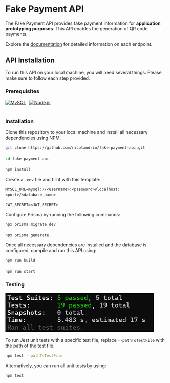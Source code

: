 # Fake Payment API

The Fake Payment API provides fake payment information for **application prototyping purposes**. This API enables the generation of QR code payments.

Explore the [documentation](https://github.com/ricotandrio/fake-payment-gateway-api/blob/master/docs) for detailed information on each endpoint.

## API Installation
To run this API on your local machine, you will need several things. Please make sure to follow each step provided.

### Prerequisites

<div style="clear: both;">
  <a href="https://www.mysql.com/" target="_blank" style="float: left; margin-right: 10px;">
    <img src="https://profilinator.rishav.dev/skills-assets/mysql-original-wordmark.svg" alt="MySQL" height="35" />
  </a>

  <a href="https://nodejs.org/" target="_blank" style="float: left; margin-right: 10px;">
    <img src="https://profilinator.rishav.dev/skills-assets/nodejs-original-wordmark.svg" alt="Node.js" height="50" />
  </a>
</div>

<br/>
<br/>

### Installation

Clone this repository to your local machine and install all necessary dependencies using NPM.

```bash
git clone https://github.com/ricotandrio/fake-payment-api.git

cd fake-payment-api

npm install
```

Create a `.env` file and fill it with this template:

```plaintext
MYSQL_URL=mysql://<username>:<password>@localhost:<port>/<database_name>

JWT_SECRET=<JWT_SECRET>
```

Configure Prisma by running the following commands:

```bash
npx prisma migrate dev

npx prisma generate
```

Once all necessary dependencies are installed and the database is configured, compile and run this API using:

```bash
npm run build

npm run start
```

### Testing
![alt text](public/readme-img/test-unit.png)

To run Jest unit tests with a specific test file, replace `--pathToTestFile` with the path of the test file.

```bash
npm test --pathToTestFile
```

Alternatively, you can run all unit tests by using:

```bash
npm test
```

